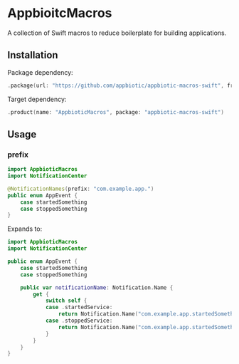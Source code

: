 # AppbioitcMacros

A collection of Swift macros to reduce boilerplate for building applications.

## Installation

Package dependency:

```swift
.package(url: "https://github.com/appbiotic/appbiotic-macros-swift", from: "0.1.0")
```

Target dependency:

```swift
.product(name: "AppbioticMacros", package: "appbiotic-macros-swift")
```

## Usage

### prefix

```swift
import AppbioticMacros
import NotificationCenter

@NotificationNames(prefix: "com.example.app.")
public enum AppEvent {
    case startedSomething
    case stoppedSomething
}
```

Expands to:

```swift
import AppbioticMacros
import NotificationCenter

public enum AppEvent {
    case startedSomething
    case stoppedSomething

    public var notificationName: Notification.Name {
        get {
            switch self {
            case .startedService:
                return Notification.Name("com.example.app.startedSomething")
            case .stoppedService:
                return Notification.Name("com.example.app.startedSomething")
            }
        }
    }
}
```
